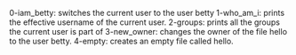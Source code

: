 0-iam_betty:  switches the current user to the user betty
1-who_am_i: prints the effective username of the current user.
2-groups: prints all the groups the current user is part of
3-new_owner: changes the owner of the file hello to the user betty.
4-empty: creates an empty file called hello.
